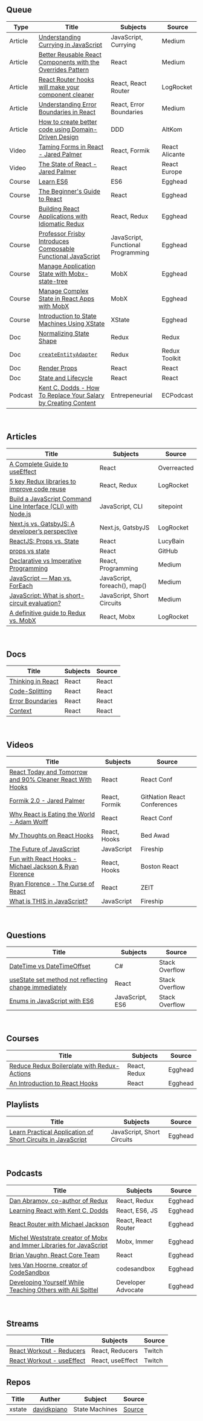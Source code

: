 ## Queue
| Type | Title | Subjects | Source |
|------|-------|----------|--------|
|Article|[Understanding Currying in JavaScript](https://blog.bitsrc.io/understanding-currying-in-javascript-ceb2188c339)|JavaScript, Currying|Medium|
|Article|[Better Reusable React Components with the Overrides Pattern](https://medium.com/@dschnr/better-reusable-react-components-with-the-overrides-pattern-9eca2339f646)|React|Medium|
|Article|[React Router hooks will make your component cleaner](https://blog.logrocket.com/react-router-hooks-will-make-your-component-cleaner/)|React, React Router|LogRocket|
|Article|[Understanding Error Boundaries in React](https://blog.bitsrc.io/understanding-error-boundaries-in-react-e58f15ae1f38)|React, Error Boundaries|Medium|
|Article|[How to create better code using Domain-Driven Design](https://altkomsoftware.pl/en/blog/create-better-code-using-domain-driven-design/)|DDD|AltKom|
|Video|[Taming Forms in React - Jared Palmer](https://www.youtube.com/watch?v=oiNtnehlaTo)|React, Formik|React Alicante|
|Video|[The State of React - Jared Palmer](https://www.youtube.com/watch?v=u_0ZMiQZr0k)|React|React Europe|
|Course|[Learn ES6](https://egghead.io/courses/learn-es6-ecmascript-2015)|ES6|Egghead|
|Course|[The Beginner's Guide to React](https://egghead.io/courses/the-beginner-s-guide-to-react)|React|Egghead|
|Course|[Building React Applications with Idiomatic Redux](https://egghead.io/courses/building-react-applications-with-idiomatic-redux)|React, Redux|Egghead|
|Course|[Professor Frisby Introduces Composable Functional JavaScript](https://egghead.io/courses/professor-frisby-introduces-composable-functional-javascript)|JavaScript, Functional Programming|Egghead|
|Course|[Manage Application State with Mobx-state-tree](https://egghead.io/courses/manage-application-state-with-mobx-state-tree)|MobX|Egghead|
|Course|[Manage Complex State in React Apps with MobX](https://egghead.io/courses/manage-complex-state-in-react-apps-with-mobx)|MobX|Egghead|
|Course|[Introduction to State Machines Using XState](https://egghead.io/courses/introduction-to-state-machines-using-xstate)|XState|Egghead|
|Doc|[Normalizing State Shape](https://redux.js.org/recipes/structuring-reducers/normalizing-state-shape/)|Redux|Redux|
|Doc|[`createEntityAdapter`](https://deploy-preview-374--redux-starter-kit-docs.netlify.com/api/createentityadapter/)|Redux|Redux Toolkit|
|Doc|[Render Props](https://reactjs.org/docs/render-props.html)|React|React|
|Doc|[State and Lifecycle](https://reactjs.org/docs/state-and-lifecycle.html)|React|React|
|Podcast|[Kent C. Dodds - How To Replace Your Salary by Creating Content](https://www.ecpodcast.io/episodes/19-kent-c-dodds-how-to-replace-your-salary-by-creating-content)|Entrepeneurial|ECPodcast|

&nbsp;&nbsp;&nbsp;

## Articles

| Title | Subjects | Source |
|-------|---------|--------|
|[A Complete Guide to useEffect](https://overreacted.io/a-complete-guide-to-useeffect/)|React|Overreacted|
|[5 key Redux libraries to improve code reuse](https://blog.logrocket.com/5-redux-libraries-to-improve-code-reuse-9f93eaceaa83/)|React, Redux|LogRocket|
|[Build a JavaScript Command Line Interface (CLI) with Node.js](https://www.sitepoint.com/javascript-command-line-interface-cli-node-js/)|JavaScript, CLI|sitepoint|
|[Next.js vs. GatsbyJS: A developer’s perspective](https://blog.logrocket.com/next-js-vs-gatsbyjs-a-developers-perspective/)|Next.js, GatsbyJS|LogRocket|
|[ReactJS: Props vs. State](https://lucybain.com/blog/2016/react-state-vs-pros/)|React|LucyBain|
|[props vs state](https://github.com/uberVU/react-guide/blob/master/props-vs-state.md)|React|GitHub|
|[Declarative vs Imperative Programming](https://codeburst.io/declarative-vs-imperative-programming-a8a7c93d9ad2)|React, Programming|Medium|
|[JavaScript — Map vs. ForEach](https://codeburst.io/javascript-map-vs-foreach-f38111822c0f)|JavaScript, foreach(), map()|Medium|
[JavaScript: What is short-circuit evaluation?](https://codeburst.io/javascript-what-is-short-circuit-evaluation-ff22b2f5608c)|JavaScript, Short Circuits|Medium|
|[A definitive guide to Redux vs. MobX](https://blog.logrocket.com/redux-vs-mobx/)|React, Mobx|LogRocket|

&nbsp;&nbsp;&nbsp;

## Docs
| Title | Subjects | Source |
|-------|---------|--------|
|[Thinking in React](https://reactjs.org/docs/thinking-in-react.html)|React|React|
|[Code-Splitting](https://reactjs.org/docs/code-splitting.html)|React|React|
|[Error Boundaries](https://reactjs.org/docs/error-boundaries.html)|React|React|
|[Context](https://reactjs.org/docs/context.html)|React|React|


&nbsp;&nbsp;&nbsp;

## Videos
| Title | Subjects | Source |
|-------|---------|--------|
|[React Today and Tomorrow and 90% Cleaner React With Hooks](https://www.youtube.com/watch?v=dpw9EHDh2bM)|React|React Conf|
|[Formik 2.0 - Jared Palmer](https://www.youtube.com/watch?v=uyLrwn8FdmM)|React, Formik|GitNation React Conferences|
|[Why React is Eating the World - Adam Wolff](https://www.youtube.com/watch?v=GRAavzrjh7g)|React|React Conf|
|[My Thoughts on React Hooks](https://www.youtube.com/watch?v=gmF4k6P2va8)|React, Hooks|Bed Awad|
|[The Future of JavaScript](https://www.youtube.com/watch?v=f0DrPLKf6Ro)|JavaScript|Fireship|
|[Fun with React Hooks - Michael Jackson & Ryan Florence](https://www.youtube.com/watch?v=1jWS7cCuUXw)|React, Hooks|Boston React|
|[Ryan Florence - The Curse of React](https://www.youtube.com/watch?v=orq9XnHGTgQ)|React|ZEIT|
|[What is THIS in JavaScript?](https://www.youtube.com/watch?v=YOlr79NaAtQ)|JavaScript|Fireship|

&nbsp;&nbsp;&nbsp;

## Questions
| Title | Subjects | Source |
|-------|---------|--------|
|[DateTime vs DateTimeOffset](https://stackoverflow.com/questions/4331189/datetime-vs-datetimeoffset)|C#|Stack Overflow|
|[useState set method not reflecting change immediately](https://stackoverflow.com/questions/54069253/usestate-set-method-not-reflecting-change-immediately)|React|Stack Overflow|
|[Enums in JavaScript with ES6](https://stackoverflow.com/questions/44447847/enums-in-javascript-with-es6)|JavaScript, ES6|Stack Overflow|

&nbsp;&nbsp;&nbsp;

## Courses
| Title | Subjects | Source |
|-------|---------|--------|
|[Reduce Redux Boilerplate with Redux-Actions](https://egghead.io/courses/reduce-redux-boilerplate-with-redux-actions)|React, Redux|Egghead|
|[An Introduction to React Hooks](https://egghead.io/playlists/an-introduction-to-react-hooks-78da2b22)|React|Egghead|

## Playlists
| Title | Subjects | Source |
|-------|---------|--------|
|[Learn Practical Application of Short Circuits in JavaScript](https://egghead.io/playlists/learn-practical-application-of-short-circuits-in-javascript-b2a8)|JavaScript, Short Circuits|Egghead|

&nbsp;&nbsp;&nbsp;

## Podcasts
| Title | Subjects | Source |
|-------|---------|--------|
|[Dan Abramov, co-author of Redux](https://open.spotify.com/episode/6Elh3a5iu6fImzMhrg0TX7?si=IdoWqdv-SLaOMAkRvd2vfw)|React, Redux|Egghead|
|[Learning React with Kent C. Dodds](https://open.spotify.com/episode/5RkR7FzhRbR78K7waziUGG?si=UHSsEe-7R8GhPZvCeq2jKQ)|React, ES6, JS|Egghead|
|[React Router with Michael Jackson](https://open.spotify.com/episode/5lvNEEHnEZB5rAJi8RF6AJ?si=ZFUquRb0TQGXbY-i5V4WUg)|React, React Router|Egghead|
|[Michel Weststrate creator of Mobx and Immer Libraries for JavaScript](https://open.spotify.com/episode/2u6G7zEAOVCpXrvailL4HD?si=UuB3m8zJRWms6I5p7GSp9A)|Mobx, Immer|Egghead|
|[Brian Vaughn, React Core Team](https://open.spotify.com/episode/2Fir5EynhOwQRK0c87BiZn?si=gjAT1zEiRwS-HsdRTN-6ag)|React|Egghead|
|[Ives Van Hoorne, creator of CodeSandbox](https://open.spotify.com/episode/0BLZYZWEQ8xmE8s7Wylost?si=-HFvSCCsSFe3TCj8QF-_SQ)|codesandbox|Egghead|
|[Developing Yourself While Teaching Others with Ali Spittel](https://open.spotify.com/episode/3ht64W3jQmd1YKrN60NpgB?si=gpC2P-45RtmsUsAO1lm-XQ)|Developer Advocate|Egghead|

&nbsp;&nbsp;&nbsp;

## Streams
| Title | Subjects | Source |
|-------|---------|--------|
|[React Workout - Reducers](https://www.twitch.tv/videos/569841947)|React, Reducers|Twitch|
|[React Workout - useEffect](https://www.twitch.tv/videos/571307371)|React, useEffect|Twitch|

## Repos
| Title | Auther | Subject | Source |
|-------|--------|---------|--------|
|xstate|[davidkpiano](https://github.com/davidkpiano)|State Machines|[Source](https://github.com/davidkpiano/xstate)|


